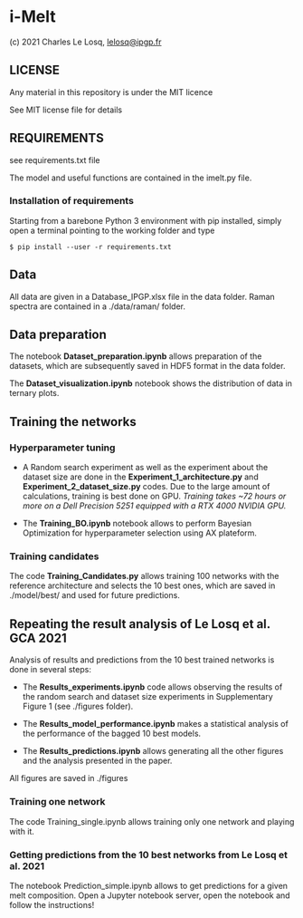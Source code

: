 # i-Melt

(c) 2021 Charles Le Losq, lelosq@ipgp.fr

## LICENSE

Any material in this repository is under the MIT licence

See MIT license file for details

## REQUIREMENTS

see requirements.txt file

The model and useful functions are contained in the imelt.py file.

### Installation of requirements

Starting from a barebone Python 3 environment with pip installed, simply open a terminal pointing to the working folder and type

`$ pip install --user -r requirements.txt`

## Data

All data are given in a Database_IPGP.xlsx file in the data folder. Raman spectra are contained in a ./data/raman/ folder.

## Data preparation

The notebook **Dataset_preparation.ipynb** allows preparation of the datasets, which are subsequently saved in HDF5 format in the data folder.

The **Dataset_visualization.ipynb** notebook shows the distribution of data in ternary plots.

## Training the networks

### Hyperparameter tuning

- A Random search experiment as well as the experiment about the dataset size are done in the **Experiment_1_architecture.py** and **Experiment_2_dataset_size.py** codes. Due to the large amount of calculations, training is best done on GPU. *Training takes ~72 hours or more on a Dell Precision 5251 equipped with a RTX 4000 NVIDIA GPU.*

- The **Training_BO.ipynb** notebook allows to perform Bayesian Optimization for hyperparameter selection using AX plateform.

### Training candidates

The code **Training_Candidates.py** allows training 100 networks with the reference architecture and selects the 10 best ones, which are saved in ./model/best/ and used for future predictions.

## Repeating the result analysis of Le Losq et al. GCA 2021

Analysis of results and predictions from the 10 best trained networks is done in several steps:

- The **Results_experiments.ipynb** code allows observing the results of the random search and dataset size experiments in Supplementary Figure 1 (see ./figures folder). 

- The **Results_model_performance.ipynb** makes a statistical analysis of the performance of the bagged 10 best models.

- The **Results_predictions.ipynb** allows generating all the other figures and the analysis presented in the paper.

All figures are saved in ./figures

### Training one network

The code Training_single.ipynb allows training only one network and playing with it.

### Getting predictions from the 10 best networks from Le Losq et al. 2021

The notebook Prediction_simple.ipynb allows to get predictions for a given melt composition. Open a Jupyter notebook server, open the notebook and follow the instructions!